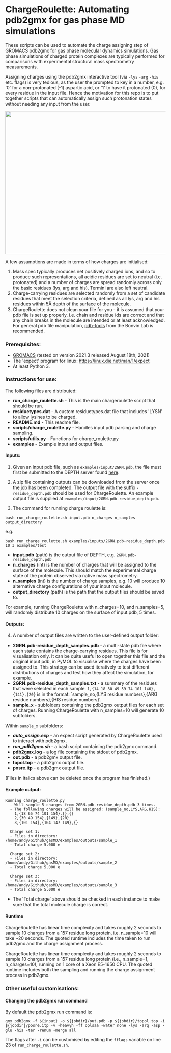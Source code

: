 # ChargeRoulette: Automating pdb2gmx for gas phase MD simulations

These scripts can be used to automate the charge assigning step of GROMACS pdb2gmx for gas phase molecular dynamics simulations. Gas phase simulations of charged protein complexes are typically performed for comparisons with experimental structural mass spectrometry measurements.  

Assigning charges using the pdb2gmx interactive tool (via `-lys` `-arg` `-his` etc. flags) is very tedious, as the user the prompted to key in a number, e.g. '0' for a non-protonated (-1) aspartic acid, or '1' to have it protonated (0), for every residue in the input file. Hence the motivation for this repo is to put together scripts that can automatically assign such protonation states without needing any input from the user. 

<p align="center">
  <img width="600" height="450" src="https://github.com/andymlau/gasMD/blob/master/examples/sample.gif">
</p>

A few assumptions are made in terms of how charges are initialised:
1. Mass spec typically produces net positively charged ions, and so to produce such representations, all acidic residues are set to neutral (i.e. protonated) and a number of charges are spread randomly across only the basic residues (lys, arg and his). Termini are also left neutral. 
2. Charge-carrying residues are selected randomly from a set of candidate residues that meet the selection criteria, defined as all lys, arg and his residues within 5Å depth of the surface of the molecule. 
3. ChargeRoulette does not clean your file for you - it is assumed that your pdb file is set up properly, i.e. chain and residue ids are correct and that any chain breaks in the molecule are intended or at least acknowledged. For general pdb file manipulation, [pdb-tools](http://www.bonvinlab.org/pdb-tools/) from the Bonvin Lab is recommended.

### Prerequisites:

- [GROMACS](https://manual.gromacs.org/documentation/) (tested on version 2021.3 released August 18th, 2021)
- The 'expect' program for linux: https://linux.die.net/man/1/expect
- At least Python 3.

### Instructions for use:

The following files are distributed:
- **run_charge_roulette.sh** - This is the main chargeroulette script that should be run.
- **residuetypes.dat** - A custom residuetypes.dat file that includes 'LYSN' to allow lysines to be charged. 
- **README.md** - This readme file.
- **scripts/charge_roulette.py** - Handles input pdb parsing and charge sampling. 
- **scripts/utils.py** - Functions for charge_roulette.py
- **examples** - Example input and output files. 

#### Inputs:
1. Given an input pdb file, such as `examples/input/2GRN.pdb`, the file must first be submitted to the DEPTH server found [here](http://cospi.iiserpune.ac.in/depth).
2. A zip file containing outputs can be downloaded from the server once the job has been completed. The output file with the suffix `-residue_depth.pdb` should be used for ChargeRoulette. An example output file is supplied at `examples/input/2GRN.pdb-residue_depth.pdb`.

3. The command for running charge roulette is:

```
bash run_charge_roulette.sh input.pdb n_charges n_samples output_directory 
```
e.g. 
```
bash run_charge_roulette.sh examples/inputs/2GRN.pdb-residue_depth.pdb 10 3 examples/test
```

- **input.pdb** (path) is the output file of DEPTH, e.g. `2GRN.pdb-residue_depth.pdb`
- **n_charges** (int) is the number of charges that will be assigned to the surface of the molecule. This should match the experimental charge state of the protein observed via native mass spectrometry. 
- **n_samples** (int) is the number of charge samples, e.g. 10 will produce 10 alternative charge configurations of your input molecule. 
- **output_directory** (path) is the path that the output files should be saved to. 

For example, running ChargeRoulette with n_charges=10, and n_samples=5, will randomly distribute 10 charges on the surface of input.pdb, 5 times.

#### Outputs:
4. A number of output files are written to the user-defined output folder:

- **2GRN.pdb-residue_depth_samples.pdb** - a multi-state pdb file where each state contains the charge-carrying residues. This file is for visualisation only. It can be quite useful to open together this file and the original input pdb, in PyMOL to visualise where the charges have been assigned to. This strategy can be used iteratively to test different distributions of charges and test how they affect the simulation, for example. 
- **2GRN.pdb-residue_depth_samples.txt** - a summary of the residues that were selected in each sample. `1,{14 18 30 49 59 74 101 146},{141},{20}` is in the format: `sample_no,{LYS residue numbers},{ARG residue numbers},{HIS residue numbers}'. 
- **sample_x** - subfolders containing the pdb2gmx output files for each set of charges. Running ChargeRoulette with n_samples=10 will generate 10 subfolders. 

Within `sample_x` subfolders:
- ***auto_assign.exp*** - an expect script generated by ChargeRoulette used to interact with pdb2gmx.
- ***run_pdb2gmx.sh*** - a bash script containing the pdb2gmx command.
- **pdb2gmx.log** - a log file containing the stdout of pdb2gmx. 
- **out.pdb** - a pdb2gmx output file. 
- **topol.top** - a pdb2gmx output file. 
- **posre.itp** - a pdb2gmx output file. 

(Files in italics above can be deleted once the program has finished.)

#### Example output:

```
Running charge_roulette.py
  - Will sample 5 charges from 2GRN.pdb-residue_depth.pdb 3 times.
  - The following charges will be assigned: (sample_no,LYS,ARG,HIS):
    1,{18 65 74 101 154},{},{}
    2,{30 49 154},{149},{20}
    3,{101 154},{104 147 149},{}

  Charge set 1:
  - Files in directory: /home/andy/Github/gasMD/examples/outputs/sample_1
  - Total charge 5.000 e

  Charge set 2:
  - Files in directory: /home/andy/Github/gasMD/examples/outputs/sample_2
  - Total charge 5.000 e

  Charge set 3:
  - Files in directory: /home/andy/Github/gasMD/examples/outputs/sample_3
  - Total charge 5.000 e
```

- The 'Total charge' above should be checked in each instance to make sure that the total molecule charge is correct. 

#### Runtime

ChargeRoulette has linear time complexity and takes roughly 2 seconds to sample 10 charges from a 157 residue long protein, i.e. n_sample=10 will take ~20 seconds. The quoted runtime includes the time taken to run pdb2gmx and the charge assignment process. 

ChargeRoulette has linear time complexity and takes roughly 2 seconds to sample 10 charges from a 157 residue long protein (i.e., n_sample=1, n_charges=10), running on 1 core of a Xeon E5-1650 CPU. The quoted runtime includes both the sampling and running the charge assignment process in pdb2gmx. 

### Other useful customisations:

#### Changing the pdb2gmx run command
By default the pdb2gmx run command is:
```
gmx pdb2gmx -f ${input} -o ${jobdir}/out.pdb -p ${jobdir}/topol.top -i ${jobdir}/posre.itp -v -heavyh -ff oplsaa -water none -lys -arg -asp -glu -his -ter -renum -merge all
```
The flags after `-i` can be customised by editing the `fflags` variable on line 23 of `run_charge_roulette.sh`. 
